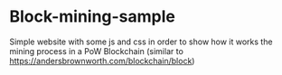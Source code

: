 # Block-mining-sample
Simple website with some js and css in order to show how it works the mining process in a PoW Blockchain (similar to https://andersbrownworth.com/blockchain/block)

